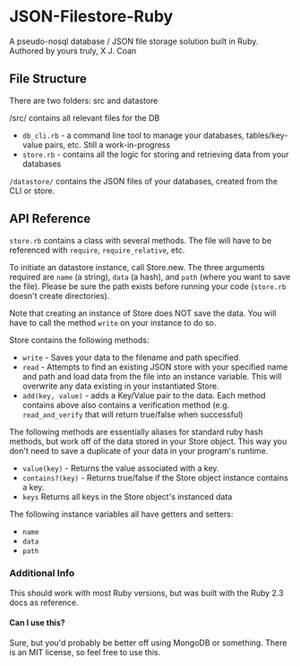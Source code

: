 # JSON-Filestore-Ruby
A pseudo-nosql database / JSON file storage solution built in Ruby.
Authored by yours truly, X J. Coan

## File Structure
There are two folders: src and datastore

/src/ contains all relevant files for the DB
* `db_cli.rb` - a command line tool to manage your databases, tables/key-value pairs, etc.  Still a work-in-progress
* `store.rb` - contains all the logic for storing and retrieving data from your databases

`/datastore/` contains the JSON files of your databases, created from the CLI or store.

## API Reference
`store.rb` contains a class with several methods.  The file will have to be referenced with `require`, `require_relative`, etc.

To initiate an datastore instance, call Store.new.  The three arguments required are `name` (a string), `data` (a hash), and `path` (where you want to save the file).  Please be sure the path exists before running your code (`store.rb` doesn't create directories).

Note that creating an instance of Store does NOT save the data.  You will have to call the method `write` on your instance to do so.

Store contains the following methods:
* `write` - Saves your data to the filename and path specified.
* `read` - Attempts to find an existing JSON store with your specified name and path and load data from the file into an instance variable.  This will overwrite any data existing in your instantiated Store.
* `add(key, value)` - adds a Key/Value pair to the data.
Each method contains above also contains a verification method (e.g. `read_and_verify` that will return true/false when successful)

The following methods are essentially aliases for standard ruby hash methods, but work off of the data stored in your Store object. This way you don't need to save a duplicate of your data in your program's runtime.
* `value(key)` - Returns the value associated with a key.
* `contains?(key)` - Returns true/false if the Store object instance contains a key.
* `keys` Returns all keys in the Store object's instanced data

The following instance variables all have getters and setters:
* `name`
* `data`
* `path`

### Additional Info
This should work with most Ruby versions, but was built with the Ruby 2.3 docs as reference.

#### Can I use this?
Sure, but you'd probably be better off using MongoDB or something.
There is an MIT license, so feel free to use this.
